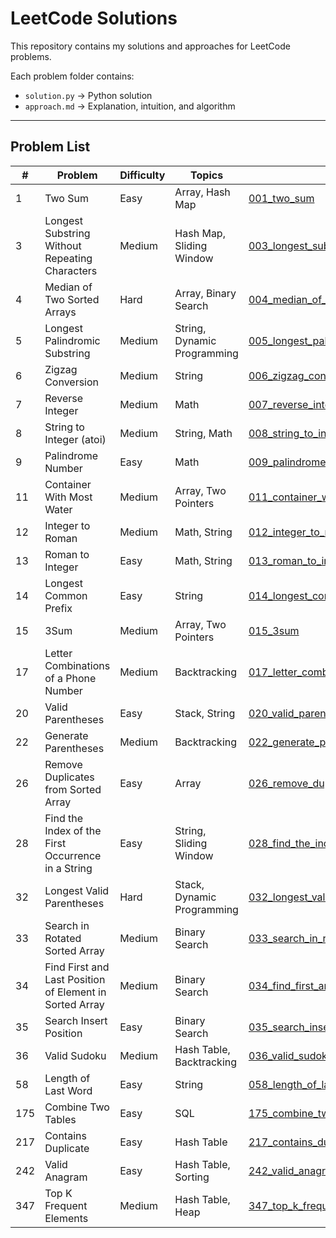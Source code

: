 # LeetCode Solutions

This repository contains my solutions and approaches for LeetCode problems.

Each problem folder contains:  
- `solution.py` → Python solution  
- `approach.md` → Explanation, intuition, and algorithm  

---

## Problem List

| #   | Problem                                      | Difficulty | Topics                  | Folder Link                                                                                                                         |
|-----|---------------------------------------------|-----------|------------------------|-------------------------------------------------------------------------------------------------------------------------------------|
| 1   | Two Sum                                     | Easy      | Array, Hash Map        | [001_two_sum](Problems/001_two_sum)                                                                                                 |
| 3   | Longest Substring Without Repeating Characters | Medium    | Hash Map, Sliding Window | [003_longest_substring_without_repeating_characters](Problems/003_longest_substring_without_repeating_characters)                   |
| 4   | Median of Two Sorted Arrays                 | Hard      | Array, Binary Search   | [004_median_of_two_sorted_arrays](Problems/004_median_of_two_sorted_arrays)                                                         |
| 5   | Longest Palindromic Substring              | Medium    | String, Dynamic Programming | [005_longest_palindromic_substring](Problems/005_longest_palindromic_substring)                                                     |
| 6   | Zigzag Conversion                           | Medium    | String                 | [006_zigzag_conversion](Problems/006_zigzag_conversion)                                                                             |
| 7   | Reverse Integer                             | Medium    | Math                   | [007_reverse_integer](Problems/007_reverse_integer)                                                                                 |
| 8   | String to Integer (atoi)                    | Medium    | String, Math           | [008_string_to_integer_atoi](Problems/008_string_to_integer_atoi)                                                                   |
| 9   | Palindrome Number                            | Easy      | Math                   | [009_palindrome_number](Problems/009_palindrome_number)                                                                             |
| 11  | Container With Most Water                   | Medium    | Array, Two Pointers    | [011_container_with_most_water](Problems/011_container_with_most_water)                                                             |
| 12  | Integer to Roman                            | Medium    | Math, String           | [012_integer_to_roman](Problems/012_integer_to_roman)                                                                               |
| 13  | Roman to Integer                            | Easy      | Math, String           | [013_roman_to_integer](Problems/013_roman_to_integer)                                                                               |
| 14  | Longest Common Prefix                        | Easy      | String                 | [014_longest_common_prefix](Problems/014_longest_common_prefix)                                                                     |
| 15  | 3Sum                                        | Medium    | Array, Two Pointers    | [015_3sum](Problems/015_3sum)                                                                                                       |
| 17  | Letter Combinations of a Phone Number      | Medium    | Backtracking           | [017_letter_combinations_of_a_phone_number](Problems/017_letter_combinations_of_a_phone_number)                                     |
| 20  | Valid Parentheses                           | Easy      | Stack, String          | [020_valid_parentheses](Problems/020_valid_parentheses)                                                                             |
| 22  | Generate Parentheses                         | Medium    | Backtracking           | [022_generate_parentheses](Problems/022_generate_parentheses)                                                                       |
| 26  | Remove Duplicates from Sorted Array        | Easy      | Array                  | [026_remove_duplicates_from_sorted_array](Problems/026_remove_duplicates_from_sorted_array)                                         |
| 28  | Find the Index of the First Occurrence in a String | Easy      | String, Sliding Window | [028_find_the_index_of_the_first_occurrence_in_a_string](Problems/028_find_the_index_of_the_first_occurrence_in_a_string)           |
| 32  | Longest Valid Parentheses                   | Hard      | Stack, Dynamic Programming | [032_longest_valid_parentheses](Problems/032_longest_valid_parentheses)                                                             |
| 33  | Search in Rotated Sorted Array              | Medium    | Binary Search          | [033_search_in_rotated_sorted_array](Problems/033_search_in_rotated_sorted_array)                                                   |
| 34  | Find First and Last Position of Element in Sorted Array | Medium    | Binary Search          | [034_find_first_and_last_position_of_element_in_sorted_array](Problems/034_find_first_and_last_position_of_element_in_sorted_array) |
| 35  | Search Insert Position                        | Easy      | Binary Search          | [035_search_insert_position](Problems/035_search_insert_position)                                                                   |
| 36  | Valid Sudoku                                | Medium    | Hash Table, Backtracking | [036_valid_sudoku](Problems/036_valid_sudoku)                                                                                       |
| 58  | Length of Last Word                          | Easy      | String                 | [058_length_of_last_word](Problems/058_length_of_last_word)                                                                         |
| 175 | Combine Two Tables                           | Easy      | SQL                    | [175_combine_two_tables](Problems/175_combine_two_tables)                                                                           |
| 217 | Contains Duplicate                           | Easy      | Hash Table             | [217_contains_duplicate](Problems/217_contains_duplicate)                                                                           |
| 242 | Valid Anagram                                | Easy      | Hash Table, Sorting    | [242_valid_anagram](Problems/242_valid_anagram)                                                                                     |
| 347 | Top K Frequent Elements                       | Medium    | Hash Table, Heap       | [347_top_k_frequent_elements](Problems/347_top_k_frequent_elements)                                                                 |
